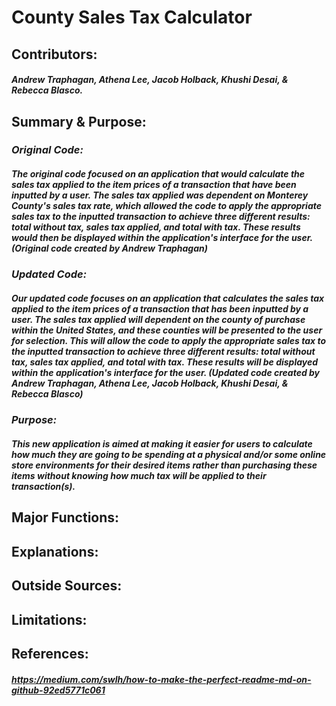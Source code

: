 # **County Sales Tax Calculator**

## **Contributors:**
  ##### Andrew Traphagan, Athena Lee, Jacob Holback, Khushi Desai, & Rebecca Blasco.

## **Summary & Purpose:**
  ### _Original Code:_
  ##### The original code focused on an application that would calculate the sales tax applied to the item prices of a transaction that have been inputted by a user. The sales tax applied was dependent on Monterey County's sales tax rate, which allowed the code to apply the appropriate sales tax to the inputted transaction to    achieve three different results: total without tax, sales tax applied, and total with tax. These results would then be displayed within the application's interface       for the user. (Original code created by Andrew Traphagan)
  ### _Updated Code:_
  ##### Our updated code focuses on an application that calculates the sales tax applied to the item prices of a transaction that has been inputted by a user. The      sales tax applied will dependent on the county of purchase within the United States, and these counties will be presented to the user for selection. This will allow the code to apply the appropriate sales tax to the inputted transaction to achieve three different results: total without tax, sales tax applied, and total      with tax. These results will be displayed within the application's interface for the user. (Updated code created by Andrew Traphagan, Athena Lee, Jacob Holback,         Khushi Desai, & Rebecca Blasco)
  ### _Purpose:_
  ##### This new application is aimed at making it easier for users to calculate how much they are going to be spending at a physical and/or some online store             environments for their desired items rather than purchasing these items without knowing how much tax will be applied to their transaction(s).

## **Major Functions:**

## **Explanations:**

## **Outside Sources:**

## **Limitations:**

## **References:**
  ##### https://medium.com/swlh/how-to-make-the-perfect-readme-md-on-github-92ed5771c061
